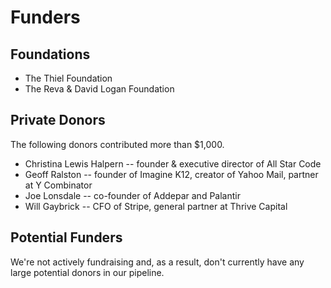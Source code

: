 # Funders

## Foundations

- The Thiel Foundation
- The Reva & David Logan Foundation

## Private Donors

The following donors contributed more than \$1,000.

- Christina Lewis Halpern -- founder & executive director of All Star Code
- Geoff Ralston -- founder of Imagine K12, creator of Yahoo Mail, partner at Y Combinator
- Joe Lonsdale -- co-founder of Addepar and Palantir
- Will Gaybrick -- CFO of Stripe, general partner at Thrive Capital

## Potential Funders

We're not actively fundraising and, as a result, don't currently have any large potential donors in our pipeline.

